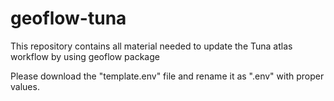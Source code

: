 # geoflow-tuna

This repository contains all material needed to update the Tuna atlas workflow by using geoflow package

Please download the "template.env" file and rename it as ".env" with proper values.
